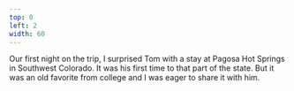 ```yaml
---
top: 0
left: 2
width: 60
---
```

<span class="voice--teresa">
Our first night on the trip,
I surprised Tom with a stay at Pagosa Hot Springs
in Southwest Colorado.
It was his first time to that part of the state.
But it was an old favorite from college
and I was eager to share it with him.
</span>
